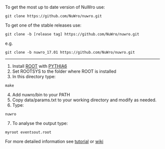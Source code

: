 To get the most up to date version of NuWro use:

```
git clone https://github.com/NuWro/nuwro.git
```

To get one of the stable releases use:

```
git clone -b [release tag] https://github.com/NuWro/nuwro.git
```

e.g.

```
git clone -b nuwro_17.01 https://github.com/NuWro/nuwro.git
```

---

1. Install [ROOT](https://root.cern.ch/) with [PYTHIA6](https://pythia6.hepforge.org/)
2. Set ROOTSYS to the folder where ROOT is installed
3. In this directory type:

  ```
  make
  ```

4. Add nuwro/bin to your PATH
5. Copy data/params.txt to your working directory and modify as needed.
6. Type:

  ```
  nuwro
  ```

7. To analyse the output type:

  ```
  myroot eventsout.root
  ```

For more detailed information see [tutorial](http://www.ift.uni.wroc.pl/~tgolan/talks/NuWro_howto.pdf) or [wiki](https://github.com/NuWro/nuwro/wiki)
